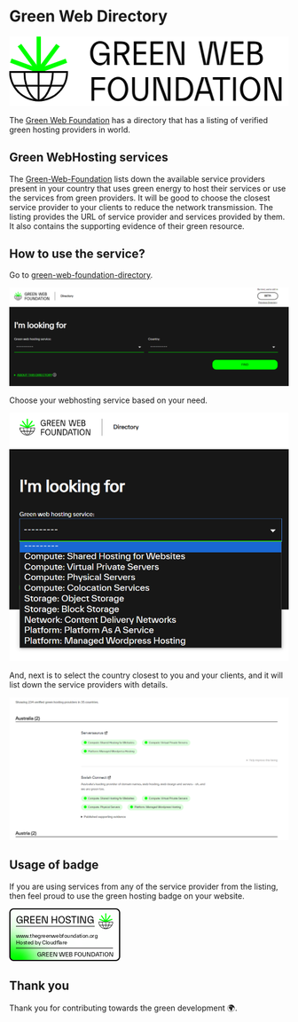 # Green Web Directory

![Green-Web-Foundation](./images/green-web-foundation.png)

The [Green Web Foundation](https://www.thegreenwebfoundation.org/) has a directory that has a  listing of verified green hosting providers in world.

## Green WebHosting services

The [Green-Web-Foundation](https://app.greenweb.org/directory/) lists down the available service providers present in your country that uses green energy to host their services or use the services from green providers.
It will be good to choose the closest service provider to your clients to reduce the network transmission.
The listing provides the URL of service provider and services provided by them. It also contains the supporting evidence of their green resource.

## How to use the service?

Go to [green-web-foundation-directory](https://app.greenweb.org/directory/).

![green-web-directory](./images/green-web-directory.png)

Choose your webhosting service based on your need.

![choose-service](./images/choose-service.png)

And, next is to select the country closest to you and your clients, and it will list down the service providers with details.

![service-providers](./images/service-providers.png)

## Usage of badge

If you are using services from any of the service provider from the listing, then feel proud to use the green hosting badge on your website.

![green-web-foundation-badge](./images/www.thegreenwebfoundation.png)

## Thank you

Thank you for contributing towards the green development 🌍.
